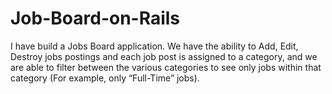 # Job-Board-on-Rails
 I have build a Jobs Board application. We have the ability to Add, Edit, Destroy jobs postings and each job post is assigned to a category, and we are able to filter between the various categories to see only jobs within that category (For example, only “Full-Time” jobs).
